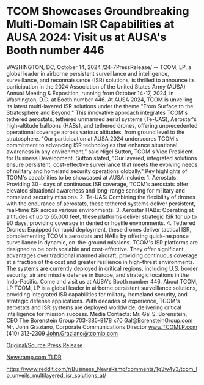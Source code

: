 # TCOM Showcases Groundbreaking Multi-Domain ISR Capabilities at AUSA 2024: Visit us at AUSA's Booth number 446

WASHINGTON, DC, October 14, 2024 /24-7PressRelease/ -- TCOM, LP, a global leader in airborne persistent surveillance and intelligence, surveillance, and reconnaissance (ISR) solutions, is thrilled to announce its participation in the 2024 Association of the United States Army (AUSA) Annual Meeting & Exposition, running from October 14-17, 2024, in Washington, D.C. at Booth number 446.  At AUSA 2024, TCOM is unveiling its latest multi-layered ISR solutions under the theme "From Surface to the Stratosphere and Beyond." This innovative approach integrates TCOM's tethered aerostats, tethered unmanned aerial systems (Te-UAS), Aerostar's high-altitude balloons (HABs), and tethered drones, offering unprecedented operational coverage across various altitudes, from ground level to the stratosphere.  "Our participation at AUSA 2024 underscores TCOM's commitment to advancing ISR technologies that enhance situational awareness in any environment," said Nigel Sutton, TCOM's Vice President for Business Development. Sutton stated, "Our layered, integrated solutions ensure persistent, cost-effective surveillance that meets the evolving needs of military and homeland security operations globally."  Key highlights of TCOM's capabilities to be showcased at AUSA include:  1. Aerostats: Providing 30+ days of continuous ISR coverage, TCOM's aerostats offer elevated situational awareness and long-range sensing for military and homeland security missions. 2. Te-UAS: Combining the flexibility of drones with the endurance of aerostats, these tethered systems deliver persistent, real-time ISR across various environments. 3. Aerostar HABs: Operating at altitudes of up to 65,000 feet, these platforms deliver strategic ISR for up to 90 days, providing coverage in denied or hostile environments. 4. Tethered Drones: Equipped for rapid deployment, these drones deliver tactical ISR, complementing TCOM's aerostats and HABs by offering quick-response surveillance in dynamic, on-the-ground missions.  TCOM's ISR platforms are designed to be both scalable and cost-effective. They offer significant advantages over traditional manned aircraft, providing continuous coverage at a fraction of the cost and greater resilience in high-threat environments. The systems are currently deployed in critical regions, including U.S. border security, air and missile defense in Europe, and strategic locations in the Indo-Pacific.  Come and visit us at AUSA's Booth number 446.  About TCOM, LP TCOM, LP is a global leader in airborne persistent surveillance solutions, providing integrated ISR capabilities for military, homeland security, and strategic defense applications. With decades of experience, TCOM's aerostats and ISR systems are deployed worldwide, delivering critical intelligence for mission success.  Media Contacts:  Mr. Gal S. Borenstein, CEO  The Borenstein Group 703-385-8178 x70 Gal@BorensteinGroup.com  Mr. John Graziano, Corporate Communications Director  www.TCOMLP.com (410) 312-2309 John.Graziano@tcomlp.com 

[Original/Source Press Release](https://www.24-7pressrelease.com/press-release/515257/tcom-showcases-groundbreaking-multi-domain-isr-capabilities-at-ausa-2024-visit-us-at-ausas-booth-number-446)
                    

[Newsramp.com TLDR](None) 

https://www.reddit.com/r/Business_NewsRamp/comments/1g3w4y3/tcom_lp_unveils_multilayered_isr_solutions_at/